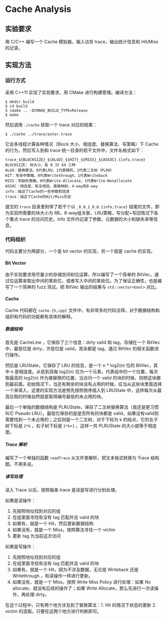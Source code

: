 # Cache Analysis

## 实验要求

用 C/C++ 编写一个 Cache 模拟器，输入访存 trace，输出统计信息和 Hit/Miss 的记录。

## 实现方法

### 运行方式

采用 C++11 实现了实验要求，用 CMake 进行构建管理。编译方法：

```shell
$ mkdir build
$ cd build
$ cmake .. -DCMAKE_BUILD_TYPE=Release
$ make
```

然后调用 `./cache` 获取一个 trace 对应的结果：

```shell
$ ./cache ../trace/astar.trace
```

它会多线程计算各种情况（Block 大小、相连度、替换算法、写策略）下 Cache 的行为，然后写入到和 trace 统一目录的若干文件中，文件名格式如下：

```
trace_${BLOCKSIZE}_${ALGO}_${HIT}_${MISS}_${ASSOC}.{info,trace}
BLOCKSIZE: 块大小，有 8 32 64 三种
ALGO：替换算法，0代表LRU，1代表随机，2代表二叉树（PLRU）
HIT：写命中策略，0代表Writethrough，1代表Writeback
MISS：写缺失策略，0代表Write-Allocate，1代表Write-Nonallocate
ASSOC：相连度，有全相连，直接映射，4-way和8-way
info：描述了Cache的一些参数和信息
trace：描述了Cache的Hit/Miss历史
```

提交的 `trace` 目录里附带了若干个以 `_8_0_1_0_8.{info,trace}` 结尾的文件，即为实验所需要的块大小为 8B，8-way组关联，LRU策略，写分配+写回情况下各个重点 trace 的访问历史。Info 文件内记录了参数、元数据的大小和缺失率等信息。

### 代码组织

代码主要分为两部分，一个是 bit vector 的实现，另一个就是 cache 的实现。

#### Bit Vector

由于实验要求用尽量少的存储空间和位运算，所以编写了一个简单的 BitVec，通过位运算来取出中间的某些位，或者写入中间的某些位。为了保证正确性，也是编写了一个简单的 fuzz 测试，把 BitVec 输出的结果与 `std::vector<bool>` 对比。

#### Cache

Cache 代码都在 `cache.{h,cpp}` 文件中，有非常多的代码注释，对于数据结构和组织和代码的功能都有具体的解释。

##### 数据结构

首先是 CacheLine ，它保存了三个信息：dirty valid 和 tag，存储在一个 BitVec 中，最低位是 dirty，次低位是 valid，其余都是 tag。通过 BitVec 的相关函数进行操作。

然后是 LRUState，它保存了 LRU 的信息，是一个 n * log2(n) 位的 BitVec，其中 n 是相连度。从低到高每 log2(n) 位为一个元素，代表组中的一个位置，每次取最高的 log2(n) 作为被替换的位置，当访问一个 valid 的块的时候，则把这块挪到最前面。初始情况下，当还有剩余的块没有占用的时候，应当从这些块里面选择一个来填入，这里的实现方法是预先按照倒序插入到 LRUState 中，这样每次从最高位取的时候自然就是取得编号最低的未占用的块。

最后一个单独的数据结构是 PLRUState，保存了二叉树替换算法（我还是更习惯叫它 Pseudo LRU）。最低位保存的是是否所有的块都是 valid，如果没有valid则需要找到一个未占用的；之后则是一个二叉树，对于下标为 k 的结点，它的左子树下标是 `2*k` ，右子树下标是 `2*k+1` ，这样一共 PLRUState 的大小就等于相连度。

##### Trace 解析

编写了一个单独的函数 `readTrace` 从文件里解析，把文本格式转换为 Trace 结构题。不用多说。

##### 读写处理

读入 Trace 以后，按照每条 trace 是读是写进行分别处理。

如果是读操作：

1. 先按照地址找到对应的组
2. 在组里面寻找有没有 tag 匹配并且 valid 的块
3. 如果有，就是一个 Hit，然后更新数据结构
4. 如果没有，就是一个 Miss，按照算法寻找一个 victim
5. 更新 tag 为当前这次访问

如果是写操作：

1. 先按照地址找到对应的组
2. 在组里面寻找有没有 tag 匹配并且 valid 的块
3. 如果有，就是一个 Hit，因为不涉及数据，无论是 Writeback 还是 Writethrough ，和读操作一样进行更新。
4. 如果没有，就是一个 Miss，按照 Write Miss Policy 进行处理：如果 No allocate，就没有后续的操作了；如果 Write Allocate，那么先进行一次读操作，再处理 dirty。

在这个过程中，只有两个地方涉及到了替换算法：1. Hit 的情况下状态的更新 2. victim 的选取。只要在这两个地方进行判断即可。
